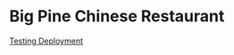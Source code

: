 # Big Pine Chinese Restaurant

[Testing Deployment](https://splendorous-beijinho-cb7b0e.netlify.app/)
